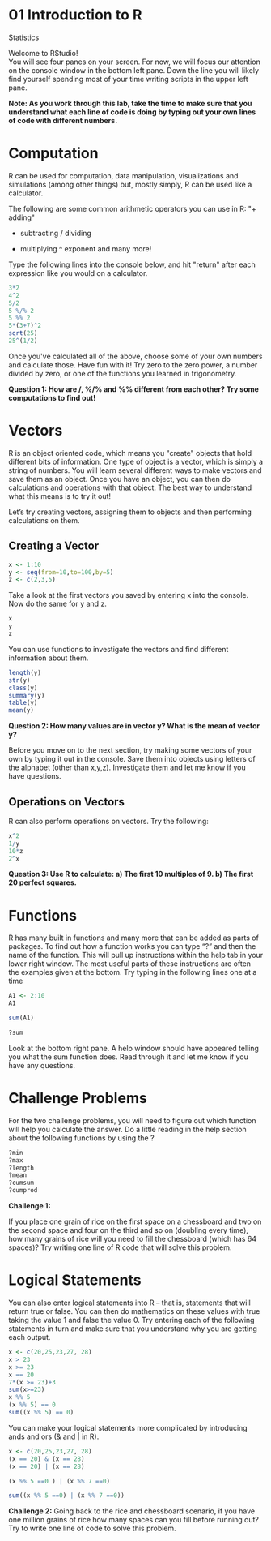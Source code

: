 01 Introduction to R
================
Statistics

Welcome to RStudio!  
You will see four panes on your screen. For now, we will focus our attention on the console window in the bottom left pane. Down the line you will likely find yourself spending most of your time writing scripts in the upper left pane.

**Note: As you work through this lab, take the time to make sure that you understand what each line of code is doing by typing out your own lines of code with different numbers.**


# Computation

R can be used for computation, data manipulation, visualizations and
simulations (among other things) but, mostly simply, R can be used like a calculator.

The following are some common arithmetic operators you can use in R:
"+ adding"
- subtracting
/ dividing
* multiplying
^ exponent
and many more!

Type the following lines into the console below, and hit "return" after each expression like you would on a calculator. 

``` r
3*2
4^2
5/2
5 %/% 2
5 %% 2
5*(3+7)^2
sqrt(25)
25^(1/2)
```

Once you've calculated all of the above, choose some of your own numbers and calculate those. Have fun with it! Try zero to the zero power, a number divided by zero, or one of the functions you learned in trigonometry.

**Question 1: How are /, %/% and %% different from each other?  Try some computations to find out!**


# Vectors

R is an object oriented code, which means you "create" objects that hold different bits of information. One type of object is a vector, which is simply a string of numbers. You will learn several different ways to make vectors and save them as an object. Once you have an object, you can then do calculations and operations with that object. The best way to understand what this means is to try it out!

Let’s try creating vectors, assigning them to objects and then performing calculations on them.

## Creating a Vector


```r
x <- 1:10
y <- seq(from=10,to=100,by=5)
z <- c(2,3,5)
```

Take a look at the first vectors you saved by entering x into the console. Now do the same for y and z.

```r
x
y
z

```
You can use functions to investigate the vectors and find different information about them.

```r
length(y)
str(y)
class(y)
summary(y) 
table(y)
mean(y)
```

**Question 2: How many values are in vector y?  What is the mean of vector y?**

Before you move on to the next section, try making some vectors of your own by typing it out in the console. Save them into objects using letters of the alphabet (other than x,y,z). Investigate them and let me know if you have questions.

## Operations on Vectors

R can also perform operations on vectors.  Try the following:

```r
x^2
1/y
10*z
2^x
```
**Question 3: Use R to calculate: a) The first 10 multiples of 9.  b) The first 20 perfect squares.**


# Functions

R has many built in functions and many more that can be added as parts
of packages. To find out how a function works you can type “?” and then
the name of the function. This will pull up instructions within the help
tab in your lower right window. The most useful parts of these
instructions are often the examples given at the bottom. Try typing in the following lines one at a time

``` r
A1 <- 2:10
A1

sum(A1)

?sum
```
Look at the bottom right pane. A help window should have appeared telling you what the sum function does. Read through it and let me know if you have any questions.

# Challenge Problems

For the two challenge problems, you will need to figure out which function will help you calculate the answer. Do a little reading in the help section about the following functions by using the ? 

```r
?min
?max
?length
?mean
?cumsum
?cumprod
```

**Challenge 1:**

If you place one grain of rice on the first space on a chessboard and
two on the second space and four on the third and so on (doubling every
time), how many grains of rice will you need to fill the chessboard
(which has 64 spaces)? Try writing one line of R code that will solve
this problem.

# Logical Statements

You can also enter logical statements into R – that is, statements that
will return true or false. You can then do mathematics on these values
with true taking the value 1 and false the value 0. Try entering each of
the following statements in turn and make sure that you understand why
you are getting each output.

``` r
x <- c(20,25,23,27, 28)
x > 23
x >= 23
x == 20
7*(x >= 23)+3
sum(x>=23)
x %% 5
(x %% 5) == 0
sum((x %% 5) == 0)
```

You can make your logical statements more complicated by introducing
ands and ors (& and \| in R).

``` r
x <- c(20,25,23,27, 28)
(x == 20) & (x == 28)
(x == 20) | (x == 28)

(x %% 5 ==0 ) | (x %% 7 ==0)

sum((x %% 5 ==0) | (x %% 7 ==0))
```

**Challenge 2:** Going back to the rice and chessboard scenario, if you have one million
grains of rice how many spaces can you fill before running out? Try to
write one line of code to solve this problem.


